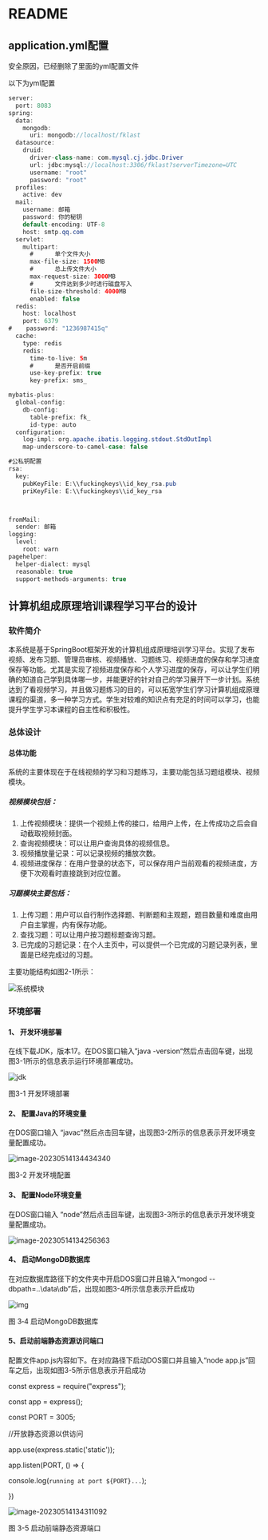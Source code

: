 # README

## application.yml配置

安全原因，已经删除了里面的yml配置文件

以下为yml配置

```java
server:
  port: 8083
spring:
  data:
    mongodb:
      uri: mongodb://localhost/fklast
  datasource:
    druid:
      driver-class-name: com.mysql.cj.jdbc.Driver
      url: jdbc:mysql://localhost:3306/fklast?serverTimezone=UTC
      username: "root"
      password: "root"
  profiles:
    active: dev
  mail:
    username: 邮箱
    password: 你的秘钥
    default-encoding: UTF-8
    host: smtp.qq.com
  servlet:
    multipart:
      #      单个文件大小
      max-file-size: 1500MB
      #      总上传文件大小
      max-request-size: 3000MB
      #      文件达到多少时进行磁盘写入
      file-size-threshold: 4000MB
      enabled: false
  redis:
    host: localhost
    port: 6379
#    password: "1236987415q"
  cache:
    type: redis
    redis:
      time-to-live: 5m
      #      是否开启前缀
      use-key-prefix: true
      key-prefix: sms_

mybatis-plus:
  global-config:
    db-config:
      table-prefix: fk_
      id-type: auto
  configuration:
    log-impl: org.apache.ibatis.logging.stdout.StdOutImpl
    map-underscore-to-camel-case: false

#公私钥配置
rsa:
  key:
    pubKeyFile: E:\\fuckingkeys\\id_key_rsa.pub
    priKeyFile: E:\\fuckingkeys\\id_key_rsa



fromMail:
  sender: 邮箱
logging:
  level:
    root: warn
pagehelper:
  helper-dialect: mysql
  reasonable: true
  support-methods-arguments: true
```

## 计算机组成原理培训课程学习平台的设计

### 软件简介

​	本系统是基于SpringBoot框架开发的计算机组成原理培训学习平台。实现了发布视频、发布习题、管理员审核、视频播放、习题练习、视频进度的保存和学习进度保存等功能。尤其是实现了视频进度保存和个人学习进度的保存，可以让学生们明确的知道自己学到具体哪一步，并能更好的针对自己的学习展开下一步计划。系统达到了看视频学习，并且做习题练习的目的，可以拓宽学生们学习计算机组成原理课程的渠道，多一种学习方式。学生对较难的知识点有充足的时间可以学习，也能提升学生学习本课程的自主性和积极性。

### 总体设计

#### 总体功能

系统的主要体现在于在线视频的学习和习题练习，主要功能包括习题组模块、视频模块。

##### 视频模块包括：

1) 上传视频模块：提供一个视频上传的接口，给用户上传，在上传成功之后会自动截取视频封面。
2) 查询视频模块：可以让用户查询具体的视频信息。
3) 视频播放量记录：可以记录视频的播放次数。
4) 视频进度保存：在用户登录的状态下，可以保存用户当前观看的视频进度，方便下次观看时直接跳到对应位置。

##### 习题模块主要包括：

1) 上传习题：用户可以自行制作选择题、判断题和主观题，题目数量和难度由用户自主掌握，内有保存功能。
2) 查找习题：可以让用户按习题标题查询习题。
3) 已完成的习题记录：在个人主页中，可以提供一个已完成的习题记录列表，里面是已经完成过的习题。

主要功能结构如图2-1所示：

![系统模块](./img/%E7%B3%BB%E7%BB%9F%E6%A8%A1%E5%9D%97.jpg)

### 环境部署

#### 1、 开发环境部署

在线下载JDK，版本17。在DOS窗口输入”java -version“然后点击回车键，出现图3-1所示的信息表示运行环境部署成功。

![jdk](./jdk.jpg)

图3-1 开发环境部署

#### 2、 配置Java的环境变量

在DOS窗口输入 “javac”然后点击回车键，出现图3-2所示的信息表示开发环境变量配置成功。

![image-20230514134434340](img\javac.png)

图3-2 开发环境配置

 

#### 3、 配置Node环境变量

 在DOS窗口输入 “node”然后点击回车键，出现图3-3所示的信息表示开发环境变量配置成功。



![image-20230514134256363](img\node.png)



#### 4、 启动MongoDB数据库

在对应数据库路径下的文件夹中开启DOS窗口并且输入“mongod --dbpath=..\data\db”后，出现如图3-4所示信息表示开启成功




![img](img\clip_image002.jpg)

图 3‑4 启动MongoDB数据库

#### 5、启动前端静态资源访问端口

配置文件app.js内容如下。在对应路径下启动DOS窗口并且输入“node app.js”回车之后，出现如图3-5所示信息表示开启成功

const express = require("express");

const app = express();

const PORT = 3005;

 

//开放静态资源以供访问

app.use(express.static('static'));

 

app.listen(PORT, () => {

 console.log(`running at port ${PORT}...`);

})

![image-20230514134311092](./image-20230514134311092.png)

图 3-5 启动前端静态资源端口

